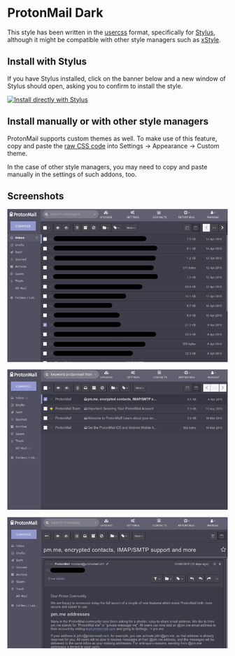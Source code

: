 # ProtonMail Dark

This style has been written in the [usercss](https://github.com/openstyles/stylus/wiki/Usercss) format, specifically for [Stylus](https://add0n.com/stylus.html), although it might be compatible with other style managers such as [xStyle](https://github.com/FirefoxBar/xStyle).

## Install with Stylus

If you have Stylus installed, click on the banner below and a new window of Stylus should open, asking you to confirm to install the style.

[![Install directly with Stylus](https://img.shields.io/badge/Install%20directly%20with-Stylus-00adad.svg)](/../../raw/master/protonmail-dark.user.css)

## Install manually or with other style managers

ProtonMail supports custom themes as well. To make use of this feature, copy and paste the [raw CSS code](/../../raw/master/protonmail-dark.user.css) into Settings → Appearance → Custom theme.

In the case of other style managers, you may need to copy and paste manually in the settings of such addons, too.

## Screenshots

![A screenshot showing the inbox view](screenshot1.png)

![A screenshot showing the filtered inbox view](screenshot2.png)

![A screenshot showing the contents of an email](screenshot3.png)
